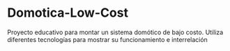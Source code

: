 # Domotica-Low-Cost
Proyecto educativo para montar un sistema domótico de bajo costo. Utiliza diferentes tecnologías para mostrar su funcionamiento e interrelación
